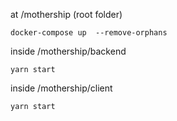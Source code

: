 

at /mothership (root folder)

    docker-compose up  --remove-orphans


inside /mothership/backend

    yarn start


inside /mothership/client

    yarn start

